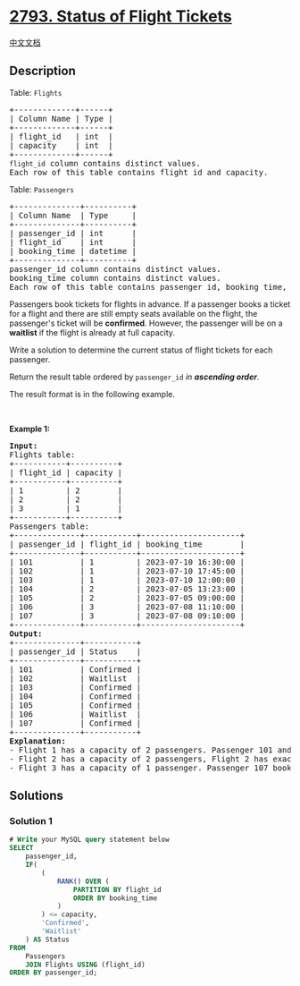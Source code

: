 # [2793. Status of Flight Tickets](https://leetcode.com/problems/status-of-flight-tickets)

[中文文档](./solution/2700-2799/2793.Status%20of%20Flight%20Tickets/README.md)

<!-- tags: -->

## Description

<p>Table: <code><font face="monospace">Flights</font></code></p>

<pre>
+-------------+------+
| Column Name | Type |
+-------------+------+
| flight_id   | int  |
| capacity    | int  |
+-------------+------+
<code>flight_id</code> column contains distinct values.
Each row of this table contains flight id and capacity.
</pre>

<p>Table: <code>Passengers</code></p>

<pre>
+--------------+----------+
| Column Name  | Type     |
+--------------+----------+
| passenger_id | int      |
| flight_id    | int      |
| booking_time | datetime |
+--------------+----------+
passenger_id column contains distinct values.
booking_time column contains distinct values.
Each row of this table contains passenger id, booking time, and their flight id.
</pre>

<p>Passengers book tickets for flights in advance. If a passenger books a ticket for a flight and there are still empty seats available on the flight, the passenger&#39;s ticket will be <strong>confirmed</strong>. However, the passenger will be on a <strong>waitlist</strong> if the flight is already at full capacity.</p>

<p>Write a solution to determine the current status of flight tickets for each passenger.</p>

<p>Return the result table ordered by <code>passenger_id</code> <em>in <strong>ascending order</strong>.</em></p>

<p>The result format is in the following example.</p>

<p>&nbsp;</p>
<p><strong class="example">Example 1:</strong></p>

<pre>
<strong>Input:</strong> 
Flights table:
+-----------+----------+
| flight_id | capacity |
+-----------+----------+
| 1         | 2        |
| 2         | 2        |
| 3         | 1        |
+-----------+----------+
Passengers table:
+--------------+-----------+---------------------+
| passenger_id | flight_id | booking_time        |
+--------------+-----------+---------------------+
| 101          | 1         | 2023-07-10 16:30:00 |
| 102          | 1         | 2023-07-10 17:45:00 |
| 103          | 1         | 2023-07-10 12:00:00 |
| 104          | 2         | 2023-07-05 13:23:00 |
| 105          | 2         | 2023-07-05 09:00:00 |
| 106          | 3         | 2023-07-08 11:10:00 |
| 107          | 3         | 2023-07-08 09:10:00 |
+--------------+-----------+---------------------+
<strong>Output:</strong> 
+--------------+-----------+
| passenger_id | Status    |
+--------------+-----------+
| 101          | Confirmed | 
| 102          | Waitlist  | 
| 103          | Confirmed | 
| 104          | Confirmed | 
| 105          | Confirmed | 
| 106          | Waitlist  | 
| 107          | Confirmed | 
+--------------+-----------+
<strong>Explanation:</strong> 
- Flight 1 has a capacity of 2 passengers. Passenger 101 and Passenger 103 were the first to book tickets, securing the available seats. Therefore, their bookings are confirmed. However, Passenger 102 was the third person to book a ticket for this flight, which means there are no more available seats. Passenger 102 is now placed on the waitlist, 
- Flight 2 has a capacity of 2 passengers, Flight 2 has exactly two passengers who booked tickets,  Passenger 104 and Passenger 105. Since the number of passengers who booked tickets matches the available seats, both bookings are confirmed.
- Flight 3 has a capacity of 1 passenger. Passenger 107 booked earlier and secured the only available seat, confirming their booking. Passenger 106, who booked after Passenger 107, is on the waitlist.
</pre>

## Solutions

### Solution 1

<!-- tabs:start -->

```sql
# Write your MySQL query statement below
SELECT
    passenger_id,
    IF(
        (
            RANK() OVER (
                PARTITION BY flight_id
                ORDER BY booking_time
            )
        ) <= capacity,
        'Confirmed',
        'Waitlist'
    ) AS Status
FROM
    Passengers
    JOIN Flights USING (flight_id)
ORDER BY passenger_id;
```

<!-- tabs:end -->

<!-- end -->
